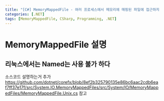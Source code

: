 ```yaml
---
title: "[C#] MemoryMappedFile - 여러 프로세스에서 메모리에 매핑된 파일에 접근하자"
categories: [.NET]
tags: [MemoryMappedFile, CSharp, Programming, .NET]
---
```


# MemoryMappedFile 설명

## 리눅스에서는 Named는 사용 불가 하다
소스코드 설명하는거 추가 https://github.com/dotnet/corefx/blob/8ef2b325790135e86bc6aac2cdb6eaf7ff37e17f/src/System.IO.MemoryMappedFiles/src/System/IO/MemoryMappedFiles/MemoryMappedFile.Unix.cs 참고
